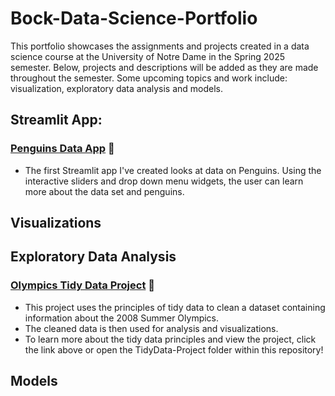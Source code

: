 # Bock-Data-Science-Portfolio
This portfolio showcases the assignments and projects created in a data science course at the University of Notre Dame in the Spring 2025 semester. Below, projects and descriptions will be added as they are made throughout the semester. Some upcoming topics and work include: visualization, exploratory data analysis and models.

## Streamlit App:
### [Penguins Data App](https://github.com/nataliebock/Bock-Data-Science-Portfolio/tree/main/basic_streamlit_app) 🐧 
- The first Streamlit app I've created looks at data on Penguins. Using the interactive sliders and drop down menu widgets, the user can learn more about the data set and penguins.

## Visualizations 


## Exploratory Data Analysis 
### [Olympics Tidy Data Project](https://github.com/nataliebock/Bock-Data-Science-Portfolio/tree/main/TidyData-Project) 🥇 
- This project uses the principles of tidy data to clean a dataset containing information about the 2008 Summer Olympics.
- The cleaned data is then used for analysis and visualizations.
- To learn more about the tidy data principles and view the project, click the link above or open the TidyData-Project folder within this repository!
  
## Models

